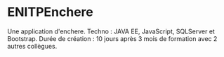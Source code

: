 # ENITPEnchere

Une application d'enchere.
Techno : JAVA EE, JavaScript, SQLServer et Bootstrap.
Durée de création : 10 jours après 3 mois de formation avec 2 autres collègues.